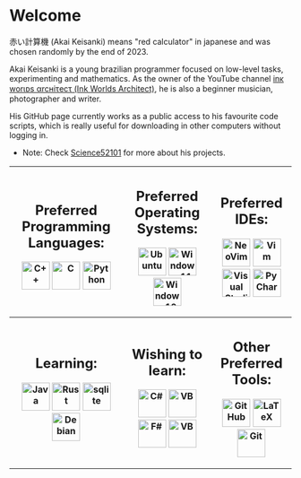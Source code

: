# Welcome

赤い計算機 (Akai Keisanki) means "red calculator" in japanese and was chosen randomly by the end of 2023.

Akai Keisanki is a young brazilian programmer focused on low-level tasks, experimenting and mathematics.
As the owner of the YouTube channel [inκ worιᴅs αrcнiτecτ (Ink Worlds Architect)](https://www.youtube.com/@akaikeisanki), he is also a beginner musician, photographer and writer.

His GitHub page currently works as a public access to his favourite code scripts, which is really useful for downloading in other computers without logging in.

- Note: Check [Science52101](https://science52101.github.io/) for more about his projects.

<table>
<tr>
<th> 
    <h2 align="center">
    Preferred Programming Languages:
    </h2>
    <p align="center">
    <img src="https://cdn.jsdelivr.net/gh/devicons/devicon/icons/cplusplus/cplusplus-original.svg" alt="C++" width="50" heigth="50"/>
    <img src="https://cdn.jsdelivr.net/gh/devicons/devicon/icons/c/c-original.svg" alt="C" width="50" heigth="50"/>
    <img src="https://cdn.jsdelivr.net/gh/devicons/devicon/icons/python/python-original.svg" alt="Python" width="50" heigth="50"/>
    </p>
</th>
<th>
  <h2 align="center">
  Preferred Operating Systems:
  </h2>
  <p align="center">
  <img src="https://cdn.jsdelivr.net/gh/devicons/devicon/icons/ubuntu/ubuntu-original.svg" alt="Ubuntu" width="50" heigth="50"/>
  <img src="https://cdn.jsdelivr.net/gh/devicons/devicon/icons/windows11/windows11-original.svg" alt="Windows 11" width="50" heigth="50"/>
  <img src="https://cdn.jsdelivr.net/gh/devicons/devicon/icons/windows8/windows8-original.svg" alt="Windows 10" width="50" heigth="50"/>
  </p>
</th>
<th>
  <h2 align="center">
  Preferred IDEs:
  </h2>
  <p align="center">
  <img src="https://cdn.jsdelivr.net/gh/devicons/devicon/icons/neovim/neovim-original.svg" alt="NeoVim" width="50" heigth="50"/>
  <img src="https://cdn.jsdelivr.net/gh/devicons/devicon/icons/vim/vim-original.svg" alt="Vim" width="50" heigth="50"/>
  <img src="https://cdn.jsdelivr.net/gh/devicons/devicon/icons/vscode/vscode-original.svg" alt="Visual Studio Code" width="50" heigth="50"/>
  <img src="https://cdn.jsdelivr.net/gh/devicons/devicon/icons/pycharm/pycharm-original.svg" alt="PyCharm" width="50" heigth="50"/>
  </p>
</th>
</tr>
<tr>
<th>
  <h2 align="center">
  Learning:
  </h2>
  <p align="center">
  <img src="https://cdn.jsdelivr.net/gh/devicons/devicon/icons/java/java-original.svg" alt="Java" width="50" heigth="50"/>
  <img src="https://cdn.jsdelivr.net/gh/devicons/devicon/icons/rust/rust-original.svg" alt="Rust" width="50" heigth="50"/>
  <img src="https://cdn.jsdelivr.net/gh/devicons/devicon/icons/sqlite/sqlite-original.svg" alt="sqlite" width="50" heigth="50"/>
  <img src="https://cdn.jsdelivr.net/gh/devicons/devicon/icons/debian/debian-original.svg" alt="Debian" width="50" heigth="50"/>
  </p>
</th>
<th>
  <h2 align="center">
  Wishing to learn:
  </h2>
  <p align="center">
  <img src="https://cdn.jsdelivr.net/gh/devicons/devicon/icons/csharp/csharp-original.svg" alt="C#" width="50" heigth="50"/>
  <img src="https://cdn.jsdelivr.net/gh/devicons/devicon/icons/visualbasic/visualbasic-original.svg" alt="VB" width="50" heigth="50"/>
  <img src="https://cdn.jsdelivr.net/gh/devicons/devicon/icons/fsharp/fsharp-original.svg" alt="F#" width="50" heigth="50"/>
  <img src="https://cdn.jsdelivr.net/gh/devicons/devicon/icons/fortran/fortran-original.svg" alt="VB" width="50" heigth="50"/>
  </p>
</th>
<th>
  <h2 align="center">
  Other Preferred Tools:
  </h2>
  <p align="center">
  <img src="https://cdn.jsdelivr.net/gh/devicons/devicon/icons/github/github-original.svg" alt="Git Hub" width="50" heigth="50"/>
  <img src="https://cdn.jsdelivr.net/gh/devicons/devicon/icons/latex/latex-original.svg" alt="LaTeX" width="50" heigth="50"/>
  <img src="https://cdn.jsdelivr.net/gh/devicons/devicon/icons/git/git-original.svg" alt="Git" width="50" heigth="50"/>
  </p>
</th>
</tr>
</table>
